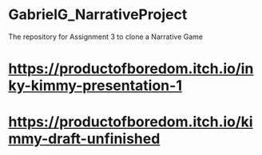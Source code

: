 # GabrielG_NarrativeProject
The repository for Assignment 3 to clone a Narrative Game

# https://productofboredom.itch.io/inky-kimmy-presentation-1

# https://productofboredom.itch.io/kimmy-draft-unfinished
